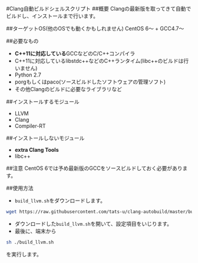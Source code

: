 #Clang自動ビルドシェルスクリプト
##概要
Clangの最新版を取ってきて自動でビルドし、インストールまで行います。

##ターゲットOS(他のOSでも動くかもしれません)
CentOS 6～ + GCC4.7～

##必要なもの
- **C++11に対応している**GCCなどのC/C++コンパイラ
- C++11に対応しているlibstdc++などのC++ランタイム(libc++のビルドは行いません)
- Python 2.7
- porgもしくはpaco(ソースビルドしたソフトウェアの管理ソフト)
- その他Clangのビルドに必要なライブラリなど

##インストールするモジュール
- LLVM
- Clang
- Compiler-RT

##インストールしないモジュール
- **extra Clang Tools**
- libc++

##注意
CentOS 6では予め最新版のGCCをソースビルドしておく必要があります。

##使用方法
- `build_llvm.sh`をダウンロードします。
```Bash
wget https://raw.githubusercontent.com/tats-u/clang-autobuild/master/build_llvm.sh
```
- ダウンロードした`build_llvm.sh`を開いて、設定項目をいじります。
- 最後に、端末から
```Bash
sh ./build_llvm.sh
```
を実行します。
